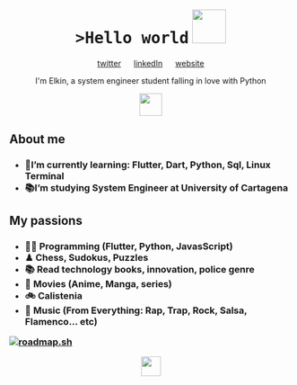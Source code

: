 <h1 align="center">
<tt>>Hello world</tt>
<img src="https://media.giphy.com/media/26Fxy3Iz1ari8oytO/giphy.gif" width=60 /> 
</h1>

<p align="center">
    <a href="https://twitter.com/ElkinVasquezDev">twitter</a>
    <img src="https://media4.giphy.com/media/U6GL20Vz7uX0Wtp46i/giphy.gif" width=15>
    <a href="https://www.linkedin.com/in/elkin-v%C3%A1squez-rivera/">linkedIn</a>
    <img src="https://media4.giphy.com/media/U6GL20Vz7uX0Wtp46i/giphy.gif" width=15>
    <a href="https://elkinv.github.io/Portfoliio/">website</a>
</p>

<p align="center">
    I'm Elkin, a system engineer student falling in love with Python
</p>

<p align="center">
  <img src="https://media.giphy.com/media/LMt9638dO8dftAjtco/giphy.gif" width="40">
</p>

<h2>About me<h3>
<ul>
  <li>🌱I’m currently learning: Flutter, Dart, Python, Sql, Linux Terminal</li>
  <li>📚I’m studying System Engineer at University of Cartagena</li>
</ul>
  
<h2>My passions<h3>
<ul>
  <li>👨‍💻 Programming (Flutter, Python, JavasScript)</li>
  <li>♟ Chess, Sudokus, Puzzles</li>
  <li>📚 Read technology books, innovation, police genre</li>
  <li>💢 Movies (Anime, Manga, series)
  <li>🚲 Calistenia</li>
  <li>🎤 Music (From Everything: Rap, Trap, Rock, Salsa, Flamenco... etc)
</ul>

<a href="https://roadmap.sh"><img src="https://api.roadmap.sh/v1-badge/wide/64bea0d08130ad779d348708?variant=dark" alt="roadmap.sh"/></a>
  
<p align="center">
  <img src="https://media.giphy.com/media/rdQNz4dutSII8/giphy.gif" width="35">
</p>
<!-- BLOG-POST-LIST:END -->
